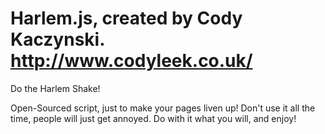Harlem.js, created by Cody Kaczynski. http://www.codyleek.co.uk/
=========

Do the Harlem Shake!

Open-Sourced script, just to make your pages liven up! Don't use it all the time, people will just get annoyed.
Do with it what you will, and enjoy!
